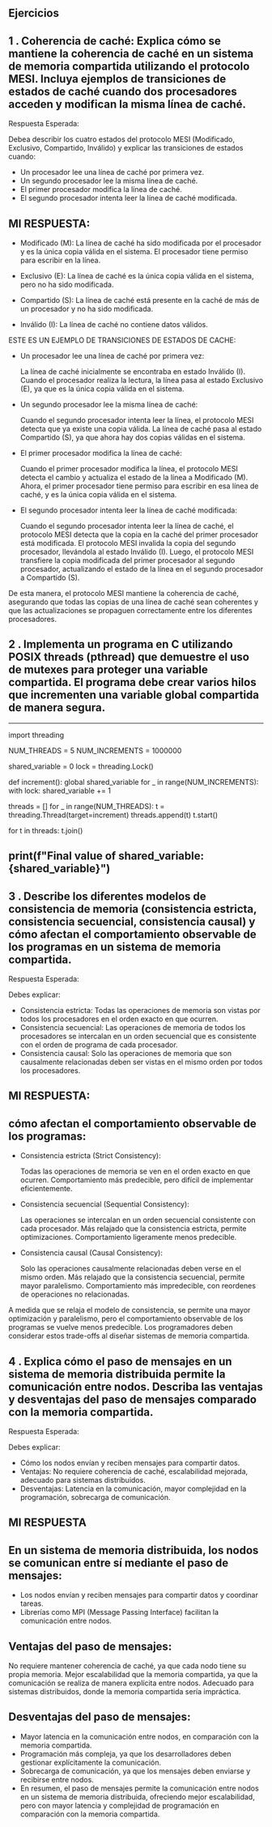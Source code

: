 ## Ejercicios
## 1 . Coherencia de caché: Explica cómo se mantiene la coherencia de caché en un sistema de memoria compartida utilizando el protocolo MESI. Incluya ejemplos de transiciones de estados de caché cuando dos procesadores acceden y modifican la misma línea de caché.

Respuesta Esperada:

Debea describir los cuatro estados del protocolo MESI (Modificado, Exclusivo, Compartido, Inválido) y explicar las transiciones de estados cuando:
- Un procesador lee una línea de caché por primera vez.
- Un segundo procesador lee la misma línea de caché.
- El primer procesador modifica la línea de caché.
- El segundo procesador intenta leer la línea de caché modificada.

## MI RESPUESTA:

- Modificado (M): La línea de caché ha sido modificada por el procesador y es la única copia válida en el sistema. El procesador tiene permiso para escribir en la línea.

- Exclusivo (E): La línea de caché es la única copia válida en el sistema, pero no ha sido modificada.

- Compartido (S): La línea de caché está presente en la caché de más de un procesador y no ha sido modificada.

- Inválido (I): La línea de caché no contiene datos válidos.

ESTE ES UN EJEMPLO DE TRANSICIONES DE ESTADOS DE CACHE:

- Un procesador lee una línea de caché por primera vez:

    La línea de caché inicialmente se encontraba en estado Inválido (I).
    Cuando el procesador realiza la lectura, la línea pasa al estado Exclusivo (E), ya que es la única copia válida en el sistema.

- Un segundo procesador lee la misma línea de caché:

    Cuando el segundo procesador intenta leer la línea, el protocolo MESI detecta que ya existe una copia válida.
    La línea de caché pasa al estado Compartido (S), ya que ahora hay dos copias válidas en el sistema.

- El primer procesador modifica la línea de caché:

    Cuando el primer procesador modifica la línea, el protocolo MESI detecta el cambio y actualiza el estado de la línea a Modificado (M).
    Ahora, el primer procesador tiene permiso para escribir en esa línea de caché, y es la única copia válida en el sistema.

- El segundo procesador intenta leer la línea de caché modificada:

    Cuando el segundo procesador intenta leer la línea de caché, el protocolo MESI detecta que la copia en la caché del primer procesador está modificada.
    El protocolo MESI invalida la copia del segundo procesador, llevándola al estado Inválido (I).
    Luego, el protocolo MESI transfiere la copia modificada del primer procesador al segundo procesador, actualizando el estado de la línea en el segundo procesador a Compartido (S).

De esta manera, el protocolo MESI mantiene la coherencia de caché, asegurando que todas las copias de una línea de caché sean coherentes y que las actualizaciones se propaguen correctamente entre los diferentes procesadores.

## 2 . Implementa un programa en C utilizando POSIX threads (pthread) que demuestre el uso de mutexes para proteger una variable compartida. El programa debe crear varios hilos que incrementen una variable global compartida de manera segura.
------------------------
import threading

NUM_THREADS = 5
NUM_INCREMENTS = 1000000

shared_variable = 0
lock = threading.Lock()

def increment():
    global shared_variable
    for _ in range(NUM_INCREMENTS):
        with lock:
            shared_variable += 1

threads = []
for _ in range(NUM_THREADS):
    t = threading.Thread(target=increment)
    threads.append(t)
    t.start()

for t in threads:
    t.join()

print(f"Final value of shared_variable: {shared_variable}")
-------------------------------------
## 3 . Describe los diferentes modelos de consistencia de memoria (consistencia estricta, consistencia secuencial, consistencia causal) y cómo afectan el comportamiento observable de los programas en un sistema de memoria compartida.

Respuesta Esperada:

Debes explicar:

- Consistencia estricta: Todas las operaciones de memoria son vistas por todos los procesadores en el orden exacto en que ocurren.
- Consistencia secuencial: Las operaciones de memoria de todos los procesadores se intercalan en un orden secuencial que es consistente con el orden de programa de cada procesador.
- Consistencia causal: Solo las operaciones de memoria que son causalmente relacionadas deben ser vistas en el mismo orden por todos los procesadores.
## MI RESPUESTA:
## cómo afectan el comportamiento observable de los programas:

- Consistencia estricta (Strict Consistency):

    Todas las operaciones de memoria se ven en el orden exacto en que ocurren.
    Comportamiento más predecible, pero difícil de implementar eficientemente.

- Consistencia secuencial (Sequential Consistency):

    Las operaciones se intercalan en un orden secuencial consistente con cada procesador.
    Más relajado que la consistencia estricta, permite optimizaciones.
    Comportamiento ligeramente menos predecible.

- Consistencia causal (Causal Consistency):

    Solo las operaciones causalmente relacionadas deben verse en el mismo orden.
    Más relajado que la consistencia secuencial, permite mayor paralelismo.
    Comportamiento más impredecible, con reordenes de operaciones no relacionadas.

A medida que se relaja el modelo de consistencia, se permite una mayor optimización y paralelismo, pero el comportamiento observable de los programas se vuelve menos predecible. Los programadores deben considerar estos trade-offs al diseñar sistemas de memoria compartida.

## 4 . Explica cómo el paso de mensajes en un sistema de memoria distribuida permite la comunicación entre nodos. Describa las ventajas y desventajas del paso de mensajes comparado con la memoria compartida.

Respuesta Esperada:

Debes explicar:

- Cómo los nodos envían y reciben mensajes para compartir datos.
- Ventajas: No requiere coherencia de caché, escalabilidad mejorada, adecuado para sistemas distribuidos.
- Desventajas: Latencia en la comunicación, mayor complejidad en la programación, sobrecarga de comunicación.

## MI RESPUESTA
## En un sistema de memoria distribuida, los nodos se comunican entre sí mediante el paso de mensajes:

- Los nodos envían y reciben mensajes para compartir datos y coordinar tareas.
- Librerías como MPI (Message Passing Interface) facilitan la comunicación entre nodos.

## Ventajas del paso de mensajes:

No requiere mantener coherencia de caché, ya que cada nodo tiene su propia memoria.
Mejor escalabilidad que la memoria compartida, ya que la comunicación se realiza de manera explícita entre nodos.
Adecuado para sistemas distribuidos, donde la memoria compartida sería impráctica.

## Desventajas del paso de mensajes:

- Mayor latencia en la comunicación entre nodos, en comparación con la memoria compartida.
- Programación más compleja, ya que los desarrolladores deben gestionar explícitamente la comunicación.
- Sobrecarga de comunicación, ya que los mensajes deben enviarse y recibirse entre nodos.
- En resumen, el paso de mensajes permite la comunicación entre nodos en un sistema de memoria distribuida, ofreciendo mejor escalabilidad, pero con mayor latencia y complejidad de programación en comparación con la memoria compartida.
